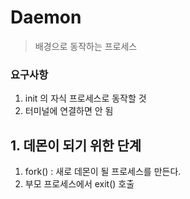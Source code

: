 ﻿# Daemon
> 배경으로 동작하는 프로세스

### 요구사항
1. init 의 자식 프로세스로 동작할 것
2. 터미널에 연결하면 안 됨

## 1. 데몬이 되기 위한 단계
1) fork() : 새로 데몬이 될 프로세스를 만든다.
2) 부모 프로세스에서 exit() 호출